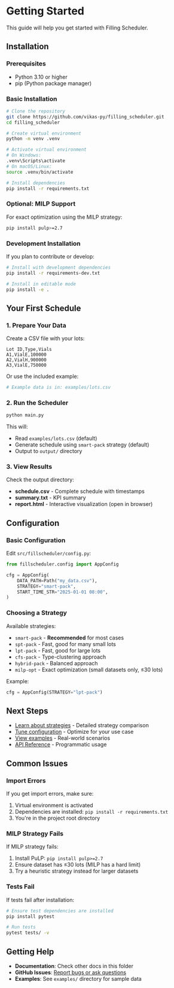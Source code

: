 # Getting Started

This guide will help you get started with Filling Scheduler.

## Installation

### Prerequisites

- Python 3.10 or higher
- pip (Python package manager)

### Basic Installation

```bash
# Clone the repository
git clone https://github.com/vikas-py/filling_scheduler.git
cd filling_scheduler

# Create virtual environment
python -m venv .venv

# Activate virtual environment
# On Windows:
.venv\Scripts\activate
# On macOS/Linux:
source .venv/bin/activate

# Install dependencies
pip install -r requirements.txt
```

### Optional: MILP Support

For exact optimization using the MILP strategy:

```bash
pip install pulp>=2.7
```

### Development Installation

If you plan to contribute or develop:

```bash
# Install with development dependencies
pip install -r requirements-dev.txt

# Install in editable mode
pip install -e .
```

## Your First Schedule

### 1. Prepare Your Data

Create a CSV file with your lots:

```csv
Lot ID,Type,Vials
A1,VialE,100000
A2,VialH,900000
A3,VialE,750000
```

Or use the included example:

```bash
# Example data is in: examples/lots.csv
```

### 2. Run the Scheduler

```bash
python main.py
```

This will:
- Read `examples/lots.csv` (default)
- Generate schedule using `smart-pack` strategy (default)
- Output to `output/` directory

### 3. View Results

Check the output directory:

- **schedule.csv** - Complete schedule with timestamps
- **summary.txt** - KPI summary
- **report.html** - Interactive visualization (open in browser)

## Configuration

### Basic Configuration

Edit `src/fillscheduler/config.py`:

```python
from fillscheduler.config import AppConfig

cfg = AppConfig(
    DATA_PATH=Path("my_data.csv"),
    STRATEGY="smart-pack",
    START_TIME_STR="2025-01-01 08:00",
)
```

### Choosing a Strategy

Available strategies:
- `smart-pack` - **Recommended** for most cases
- `spt-pack` - Fast, good for many small lots
- `lpt-pack` - Fast, good for large lots
- `cfs-pack` - Type-clustering approach
- `hybrid-pack` - Balanced approach
- `milp-opt` - Exact optimization (small datasets only, ≤30 lots)

Example:

```python
cfg = AppConfig(STRATEGY="lpt-pack")
```

## Next Steps

- [Learn about strategies](strategies.md) - Detailed strategy comparison
- [Tune configuration](configuration.md) - Optimize for your use case
- [View examples](examples.md) - Real-world scenarios
- [API Reference](api_reference.md) - Programmatic usage

## Common Issues

### Import Errors

If you get import errors, make sure:
1. Virtual environment is activated
2. Dependencies are installed: `pip install -r requirements.txt`
3. You're in the project root directory

### MILP Strategy Fails

If MILP strategy fails:
1. Install PuLP: `pip install pulp>=2.7`
2. Ensure dataset has ≤30 lots (MILP has a hard limit)
3. Try a heuristic strategy instead for larger datasets

### Tests Fail

If tests fail after installation:

```bash
# Ensure test dependencies are installed
pip install pytest

# Run tests
pytest tests/ -v
```

## Getting Help

- **Documentation**: Check other docs in this folder
- **GitHub Issues**: [Report bugs or ask questions](https://github.com/vikas-py/filling_scheduler/issues)
- **Examples**: See `examples/` directory for sample data
